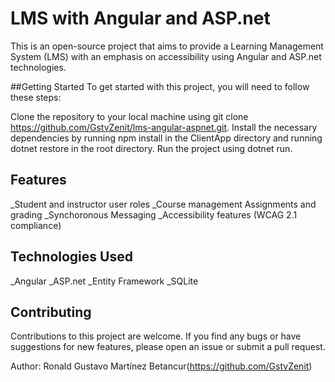 # LMS with Angular and ASP.net
This is an open-source project that aims to provide a Learning Management System (LMS) with an emphasis on accessibility using Angular and ASP.net technologies.

##Getting Started
To get started with this project, you will need to follow these steps:

Clone the repository to your local machine using git clone https://github.com/GstvZenit/lms-angular-aspnet.git.
Install the necessary dependencies by running npm install in the ClientApp directory and running dotnet restore in the root directory.
Run the project using dotnet run.
## Features
_Student and instructor user roles
_Course management
Assignments and grading
_Synchoronous Messaging
_Accessibility features (WCAG 2.1 compliance)
## Technologies Used
_Angular
_ASP.net
_Entity Framework
_SQLite
## Contributing
Contributions to this project are welcome. If you find any bugs or have suggestions for new features, please open an issue or submit a pull request.

Author: Ronald Gustavo Martínez Betancur(https://github.com/GstvZenit)
